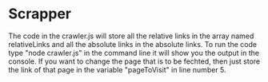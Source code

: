 # Scrapper
The code in the crawler.js will store all the relative links in the array named relativeLinks and all the absolute links in the absolute links.
To run the code type "node crawler.js" in the command line it will show you the output in the console.
If you want to change the page that is to be fechted, then just store the link of that page in the variable "pageToVisit" in line number 5.
